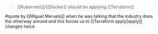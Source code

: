 > [[Kubernets]]/[[Docker]] should be applying [[Terraform]]

#quote by [[Miguel Meruelo]] when he was talking that the industry does the otherway around and this forces us to [[Terraform apply|apply]] changes twice
